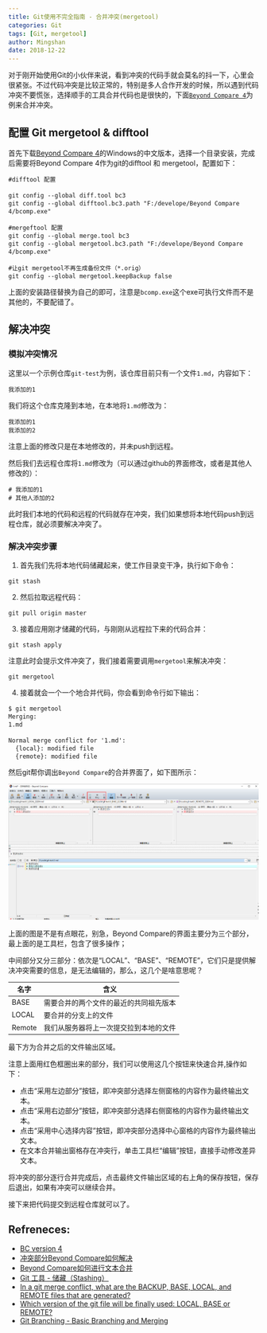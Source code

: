 ```yaml
---
title: Git使用不完全指南 - 合并冲突(mergetool)
categories: Git
tags: [Git, mergetool]
author: Mingshan
date: 2018-12-22
---
```


对于刚开始使用Git的小伙伴来说，看到冲突的代码手就会莫名的抖一下，心里会很紧张。不过代码冲突是比较正常的，特别是多人合作开发的时候，所以遇到代码冲突不要慌张，选择顺手的工具合并代码也是很快的，下面[`Beyond Compare 4`](https://www.scootersoftware.com/download.php)为例来合并冲突。 

<!-- more -->

## 配置 Git mergetool & difftool 

首先下载[Beyond Compare 4]((https://www.scootersoftware.com/download.php) )的Windows的中文版本，选择一个目录安装，完成后需要将Beyond Compare 4作为git的difftool 和 mergetool，配置如下：

```
#difftool 配置

git config --global diff.tool bc3
git config --global difftool.bc3.path "F:/develope/Beyond Compare 4/bcomp.exe"

#mergeftool 配置
git config --global merge.tool bc3
git config --global mergetool.bc3.path "F:/develope/Beyond Compare 4/bcomp.exe"

#让git mergetool不再生成备份文件（*.orig）
git config --global mergetool.keepBackup false

```

上面的安装路径替换为自己的即可，注意是`bcomp.exe`这个exe可执行文件而不是其他的，不要配错了。

## 解决冲突


### 模拟冲突情况

这里以一个示例仓库`git-test`为例，该仓库目前只有一个文件`1.md`，内容如下：

```
我添加的1
```

我们将这个仓库克隆到本地，在本地将`1.md`修改为：

```
我添加的1
我添加的2
```
注意上面的修改只是在本地修改的，并未push到远程。

然后我们去远程仓库将`1.md`修改为（可以通过github的界面修改，或者是其他人修改的）：

```
# 我添加的1
# 其他人添加的2
```

此时我们本地的代码和远程的代码就存在冲突，我们如果想将本地代码push到远程仓库，就必须要解决冲突了。

### 解决冲突步骤

1. 首先我们先将本地代码储藏起来，使工作目录变干净，执行如下命令：

```
git stash
```
2. 然后拉取远程代码：

```
git pull origin master
```
3. 接着应用刚才储藏的代码，与刚刚从远程拉下来的代码合并：

```
git stash apply
```
注意此时会提示文件冲突了，我们接着需要调用`mergetool`来解决冲突：

```
git mergetool
```
4. 接着就会一个一个地合并代码，你会看到命令行如下输出：
```
$ git mergetool
Merging:
1.md

Normal merge conflict for '1.md':
  {local}: modified file
  {remote}: modified file
```
然后git帮你调出`Beyond Compare`的合并界面了，如下图所示：

![image](https://github.com/ZZULI-TECH/interview/blob/master/images/git/bc_overview.png?raw=true)

上面的图是不是有点眼花，别急，Beyond Compare的界面主要分为三个部分，最上面的是工具栏，包含了很多操作；

中间部分又分三部分：依次是“LOCAL”、“BASE”、“REMOTE”，它们只是提供解决冲突需要的信息，是无法编辑的，那么，这几个是啥意思呢？


名字 | 含义
---|---
BASE | 需要合并的两个文件的最近的共同祖先版本
LOCAL | 要合并的分支上的文件
Remote | 我们从服务器将上一次提交拉到本地的文件


最下方为合并之后的文件输出区域。

注意上面用红色框圈出来的部分，我们可以使用这几个按钮来快速合并,操作如下：

- 点击“采用左边部分”按钮，即冲突部分选择左侧窗格的内容作为最终输出文本。
- 点击“采用右边部分”按钮，即冲突部分选择右侧窗格的内容作为最终输出文本。
- 点击“采用中心选择内容”按钮，即冲突部分选择中心窗格的内容作为最终输出文本。
- 在文本合并输出窗格存在冲突行，单击工具栏“编辑”按钮，直接手动修改差异文本。

将冲突的部分逐行合并完成后，点击最终文件输出区域的右上角的保存按钮，保存后退出，如果有冲突可以继续合并。

接下来把代码提交到远程仓库就可以了。

## Refreneces:

- [BC version 4](http://www.scootersoftware.com/support.php?zz=kb_vcs#gitwindows)
- [冲突部分Beyond Compare如何解决](http://www.beyondcompare.cc/jiqiao/chongtu-bufen.html)
- [Beyond Compare如何进行文本合并](http://www.beyondcompare.cc/jiqiao/wen-ben-hebing.html)
- [Git 工具 - 储藏（Stashing）](https://git-scm.com/book/zh/v1/Git-%E5%B7%A5%E5%85%B7-%E5%82%A8%E8%97%8F%EF%BC%88Stashing%EF%BC%89)
- [In a git merge conflict, what are the BACKUP, BASE, LOCAL, and REMOTE files that are generated?](https://stackoverflow.com/questions/20381677/in-a-git-merge-conflict-what-are-the-backup-base-local-and-remote-files-that/20382333)
- [Which version of the git file will be finally used: LOCAL, BASE or REMOTE?](https://stackoverflow.com/questions/11133290/which-version-of-the-git-file-will-be-finally-used-local-base-or-remote)
- [Git Branching - Basic Branching and Merging](https://git-scm.com/book/en/v2/Git-Branching-Basic-Branching-and-Merging)